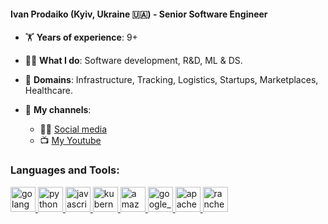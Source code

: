 #### Ivan Prodaiko (Kyiv, Ukraine 🇺🇦) - Senior Software Engineer

- 🏋️ **Years of experience**: 9+

- 🧑‍💻 **What I do**: Software development, R&D, ML & DS.

- 🫶 **Domains**: Infrastructure, Tracking, Logistics, Startups, Marketplaces, Healthcare.

- 📡 **My channels**:
  - 🤳🏻 [Social media](https://linktr.ee/ivanprodaiko)
  - 📺 [My Youtube](https://www.youtube.com/channel/UCE3urT7ZJBO-43c4dHxuyBA)

<h3 align="left">Languages and Tools:</h3>
<p align="left">
  <a href="https://go.dev" target="_blank" rel="noreferrer"> 
    <img src="https://www.vectorlogo.zone/logos/golang/golang-icon.svg" alt="golang" width="40" height="40"/> 
  </a>   
  <a href="https://www.python.org" target="_blank" rel="noreferrer"> 
    <img src="https://www.vectorlogo.zone/logos/python/python-icon.svg" alt="python" width="40" height="40"/> 
  </a>
  <a href="https://www.javascript.com" target="_blank" rel="noreferrer"> 
    <img src="https://www.vectorlogo.zone/logos/javascript/javascript-icon.svg" alt="javascript" width="40" height="40"/> 
  </a>
  <a href="https://kubernetes.io" target="_blank" rel="noreferrer"> 
    <img src="https://www.vectorlogo.zone/logos/kubernetes/kubernetes-icon.svg" alt="kubernetes" width="40" height="40"/> 
  </a>
  <a href="https://aws.amazon.com" target="_blank" rel="noreferrer"> 
    <img src="https://www.vectorlogo.zone/logos/amazon_aws/amazon_aws-icon.svg" alt="amazon_aws" width="40" height="40"/> 
  </a>  
  <a href="https://cloud.google.com" target="_blank" rel="noreferrer"> 
    <img src="https://www.vectorlogo.zone/logos/google_cloud/google_cloud-icon.svg" alt="google_cloud" width="40" height="40"/> 
  </a>
  <a href="https://kafka.apache.org" target="_blank" rel="noreferrer"> 
    <img src="https://www.vectorlogo.zone/logos/apache_kafka/apache_kafka-icon.svg" alt="apache_kafka" width="40" height="40"/> 
  </a>
  <a href="https://www.rancher.com" target="_blank" rel="noreferrer"> 
    <img src="https://www.vectorlogo.zone/logos/rancher/rancher-icon.svg" alt="rancher" width="40" height="40"/> 
  </a>
</p>
